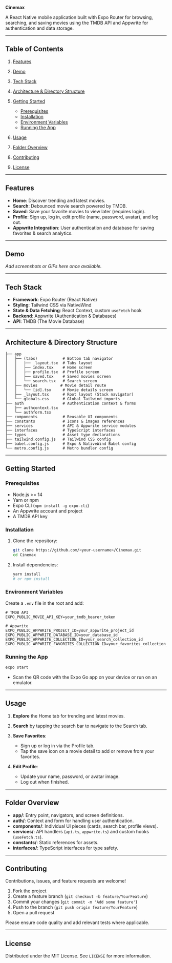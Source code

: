 **Cinemax**

A React Native mobile application built with Expo Router for browsing, searching, and saving movies using the TMDB API and Appwrite for authentication and data storage.

---

## Table of Contents

1. [Features](#features)
2. [Demo](#demo)
3. [Tech Stack](#tech-stack)
4. [Architecture & Directory Structure](#architecture--directory-structure)
5. [Getting Started](#getting-started)

   * [Prerequisites](#prerequisites)
   * [Installation](#installation)
   * [Environment Variables](#environment-variables)
   * [Running the App](#running-the-app)
6. [Usage](#usage)
7. [Folder Overview](#folder-overview)
8. [Contributing](#contributing)
9. [License](#license)

---

## Features

* **Home**: Discover trending and latest movies.
* **Search**: Debounced movie search powered by TMDB.
* **Saved**: Save your favorite movies to view later (requires login).
* **Profile**: Sign up, log in, edit profile (name, password, avatar), and log out.
* **Appwrite Integration**: User authentication and database for saving favorites & search analytics.

---

## Demo

*Add screenshots or GIFs here once available.*

---

## Tech Stack

* **Framework**: Expo Router (React Native)
* **Styling**: Tailwind CSS via NativeWind
* **State & Data Fetching**: React Context, custom `useFetch` hook
* **Backend**: Appwrite (Authentication & Databases)
* **API**: TMDB (The Movie Database)

---

## Architecture & Directory Structure

```
├── app
│   ├── (tabs)           # Bottom tab navigator
│   │   ├── _layout.tsx  # Tabs layout
│   │   ├── index.tsx    # Home screen
│   │   ├── profile.tsx  # Profile screen
│   │   ├── saved.tsx    # Saved movies screen
│   │   └── search.tsx   # Search screen
│   ├── movies          # Movie detail route
│   │   └── [id].tsx     # Movie details screen
│   ├── _layout.tsx      # Root layout (Stack navigator)
│   └── globals.css      # Global Tailwind imports
├── auth                 # Authentication context & forms
│   ├── authcontext.tsx
│   └── authform.tsx
├── components           # Reusable UI components
├── constants            # Icons & images references
├── services             # API & Appwrite service modules
├── interfaces           # TypeScript interfaces
├── types                # Asset type declarations
├── tailwind.config.js   # Tailwind CSS config
├── babel.config.js      # Expo & NativeWind Babel config
└── metro.config.js      # Metro bundler config
```

---

## Getting Started

### Prerequisites

* Node.js >= 14
* Yarn or npm
* Expo CLI (`npm install -g expo-cli`)
* An Appwrite account and project
* A TMDB API key

### Installation

1. Clone the repository:

   ```bash
   git clone https://github.com/<your-username>/Cinemax.git
   cd Cinemax
   ```
2. Install dependencies:

   ```bash
   yarn install
   # or npm install
   ```

### Environment Variables

Create a `.env` file in the root and add:

```env
# TMDB API
EXPO_PUBLIC_MOVIE_API_KEY=your_tmdb_bearer_token

# Appwrite
EXPO_PUBLIC_APPWRITE_PROJECT_ID=your_appwrite_project_id
EXPO_PUBLIC_APPWRITE_DATABASE_ID=your_database_id
EXPO_PUBLIC_APPWRITE_COLLECTION_ID=your_search_collection_id
EXPO_PUBLIC_APPWRITE_FAVORITES_COLLECTION_ID=your_favorites_collection_id
```

### Running the App

```bash
expo start
```

* Scan the QR code with the Expo Go app on your device or run on an emulator.

---

## Usage

1. **Explore** the Home tab for trending and latest movies.
2. **Search** by tapping the search bar to navigate to the Search tab.
3. **Save Favorites**:

   * Sign up or log in via the Profile tab.
   * Tap the save icon on a movie detail to add or remove from your favorites.
4. **Edit Profile**:

   * Update your name, password, or avatar image.
   * Log out when finished.

---

## Folder Overview

* **app/**: Entry point, navigators, and screen definitions.
* **auth/**: Context and form for handling user authentication.
* **components/**: Individual UI pieces (cards, search bar, profile views).
* **services/**: API handlers (`api.ts`, `appwrite.ts`) and custom hooks (`useFetch.ts`).
* **constants/**: Static references for assets.
* **interfaces/**: TypeScript interfaces for type safety.

---

## Contributing

Contributions, issues, and feature requests are welcome!

1. Fork the project
2. Create a feature branch (`git checkout -b feature/YourFeature`)
3. Commit your changes (`git commit -m 'Add some feature'`)
4. Push to the branch (`git push origin feature/YourFeature`)
5. Open a pull request

Please ensure code quality and add relevant tests where applicable.

---

## License

Distributed under the MIT License. See `LICENSE` for more information.
